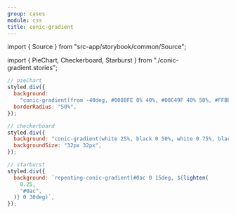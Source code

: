 ```yaml
---
group: cases
module: css
title: conic-gradient
---
```


import { Source } from "src-app/storybook/common/Source";

import { PieChart, Checkerboard, Starburst } from "./conic-gradient.stories";

<PieChart />

```jsx {4}
// pieChart
styled.div({
  background:
    "conic-gradient(from -40deg, #0088FE 0% 40%, #00C49F 40% 50%, #FFBB28 50% 70%, #FF8042 70% 100%)",
  borderRadius: "50%",
});
```

<Checkerboard />

```jsx {3}
// checkerboard
styled.div({
  background: "conic-gradient(white 25%, black 0 50%, white 0 75%, black 0)",
  backgroundSize: "32px 32px",
});
```

<Starburst />

```jsx {3}
// starburst
styled.div({
  background: `repeating-conic-gradient(#0ac 0 15deg, ${lighten(
    0.25,
    "#0ac",
  )} 0 30deg)`,
});
```

<Source path="cases/css/__storybook__/examples/conic-gradient.tsx" />
